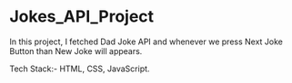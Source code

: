 # Jokes_API_Project

In this project, I fetched Dad Joke API and whenever we press Next Joke Button than New Joke will appears.

Tech Stack:- HTML, CSS, JavaScript.
